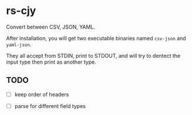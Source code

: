 # rs-cjy

Convert between CSV, JSON, YAML.

After installation, you will get two executable binaries named `csv-json` and `yaml-json`.

They all accept from STDIN, print to STDOUT, and will try to dentect the input type then print as another type.

## TODO

* [ ] keep order of headers
* [ ] parse for different field types

